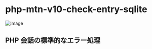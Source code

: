# php-mtn-v10-check-entry-sqlite

![image](https://github.com/winofsql/php-mtn-v10-check-entry-sqlite/assets/1501327/a018f80d-e88e-43eb-81ef-b3c6de8287b1)

## PHP 会話の標準的なエラー処理
